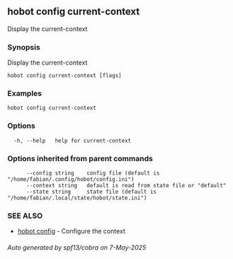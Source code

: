 ## hobot config current-context

Display the current-context

### Synopsis

Display the current-context

```
hobot config current-context [flags]
```

### Examples

```
hobot config current-context
```

### Options

```
  -h, --help   help for current-context
```

### Options inherited from parent commands

```
      --config string    config file (default is "/home/fabian/.config/hobot/config.ini")
      --context string   default is read from state file or "default"
      --state string     state file (default is "/home/fabian/.local/state/hobot/state.ini")
```

### SEE ALSO

* [hobot config](hobot_config.md)	 - Configure the context

###### Auto generated by spf13/cobra on 7-May-2025
